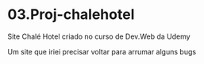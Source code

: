 # 03.Proj-chalehotel
Site Chalé Hotel criado no curso de Dev.Web da Udemy

Um site que iriei precisar voltar para arrumar alguns bugs

